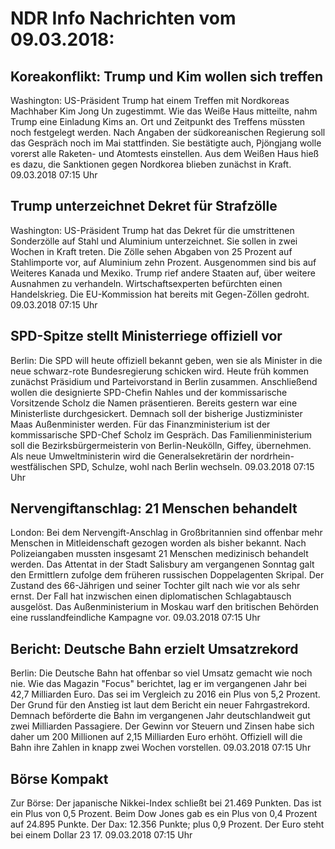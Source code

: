 # NDR Info Nachrichten vom 09.03.2018:


## Koreakonflikt: Trump und Kim wollen sich treffen
Washington:      US-Präsident Trump hat einem Treffen mit Nordkoreas Machhaber Kim Jong Un zugestimmt. Wie das Weiße Haus mitteilte, nahm Trump eine Einladung Kims an. Ort und Zeitpunkt des Treffens müssten noch festgelegt werden. Nach Angaben der südkoreanischen Regierung soll das Gespräch noch im Mai stattfinden. Sie bestätigte auch, Pjöngjang wolle vorerst alle Raketen- und Atomtests einstellen. Aus dem Weißen Haus hieß es dazu, die Sanktionen gegen Nordkorea blieben zunächst in Kraft. 09.03.2018 07:15 Uhr 

## Trump unterzeichnet Dekret für Strafzölle
Washington:   US-Präsident Trump hat das Dekret für die umstrittenen Sonderzölle auf Stahl und Aluminium unterzeichnet. Sie sollen in zwei Wochen in Kraft treten. Die Zölle sehen Abgaben von 25 Prozent auf Stahlimporte vor, auf Aluminium zehn Prozent. Ausgenommen sind bis auf Weiteres Kanada und Mexiko. Trump rief andere Staaten auf, über weitere Ausnahmen zu verhandeln. Wirtschaftsexperten befürchten einen Handelskrieg. Die EU-Kommission hat bereits mit Gegen-Zöllen gedroht. 09.03.2018 07:15 Uhr 

## SPD-Spitze stellt Ministerriege offiziell vor
Berlin: Die SPD will heute offiziell bekannt geben, wen sie als Minister in die neue schwarz-rote Bundesregierung schicken wird. Heute früh kommen zunächst Präsidium und Parteivorstand in Berlin zusammen. Anschließend wollen die designierte SPD-Chefin Nahles und der kommissarische Vorsitzende Scholz die Namen präsentieren. Bereits gestern war eine Ministerliste durchgesickert. Demnach soll der bisherige Justizminister Maas Außenminister werden. Für das Finanzministerium ist der kommissarische SPD-Chef Scholz im Gespräch. Das Familienministerium soll die Bezirksbürgermeisterin von Berlin-Neukölln, Giffey, übernehmen. Als neue Umweltministerin wird die Generalsekretärin der nordrhein-westfälischen SPD, Schulze, wohl nach Berlin wechseln. 09.03.2018 07:15 Uhr 

## Nervengiftanschlag: 21 Menschen behandelt
London: Bei dem Nervengift-Anschlag in Großbritannien sind offenbar mehr Menschen in Mitleidenschaft gezogen worden als bisher bekannt. Nach Polizeiangaben mussten insgesamt 21 Menschen medizinisch behandelt werden. Das Attentat in der Stadt Salisbury am vergangenen Sonntag galt den Ermittlern zufolge dem früheren russischen Doppelagenten Skripal. Der Zustand des 66-Jährigen und seiner Tochter gilt nach wie vor als sehr ernst. Der Fall hat inzwischen einen diplomatischen Schlagabtausch ausgelöst. Das Außenministerium in Moskau warf den britischen Behörden eine russlandfeindliche Kampagne vor. 09.03.2018 07:15 Uhr 

## Bericht: Deutsche Bahn erzielt Umsatzrekord
Berlin:    Die Deutsche Bahn hat offenbar so viel Umsatz gemacht wie noch nie. Wie das Magazin "Focus" berichtet, lag er im vergangenen Jahr bei 42,7 Milliarden Euro. Das sei im Vergleich zu 2016 ein Plus von 5,2 Prozent. Der Grund für den Anstieg ist laut dem Bericht ein neuer Fahrgastrekord. Demnach beförderte die Bahn im vergangenen Jahr deutschlandweit gut zwei Milliarden Passagiere. Der Gewinn vor Steuern und Zinsen habe sich daher um 200 Millionen auf 2,15 Milliarden Euro erhöht. Offiziell will die Bahn ihre Zahlen in knapp zwei Wochen vorstellen. 09.03.2018 07:15 Uhr 

## Börse Kompakt
Zur Börse: Der japanische Nikkei-Index schließt bei 21.469 Punkten. Das ist ein Plus von 0,5 Prozent. Beim Dow Jones gab es ein Plus von 0,4 Prozent auf 24.895 Punkte. Der Dax:			12.356 Punkte; plus 0,9 Prozent. Der Euro steht bei einem Dollar 23 17. 09.03.2018 07:15 Uhr 
